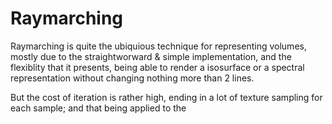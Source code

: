 # Raymarching

Raymarching is quite the ubiquious technique for representing volumes, mostly due to the straightworward & simple implementation, and the flexiblity that it presents, being able to render a isosurface or a spectral representation without changing nothing more than 2 lines.

But the cost of iteration is rather high, ending in a lot of texture sampling for each sample; and that being applied to the 
